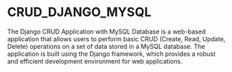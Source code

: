# CRUD_DJANGO_MYSQL
The Django CRUD Application with MySQL Database is a web-based application that allows users to perform basic CRUD (Create, Read, Update, Delete) operations on a set of data stored in a MySQL database. The application is built using the Django framework, which provides a robust and efficient development environment for web applications.
